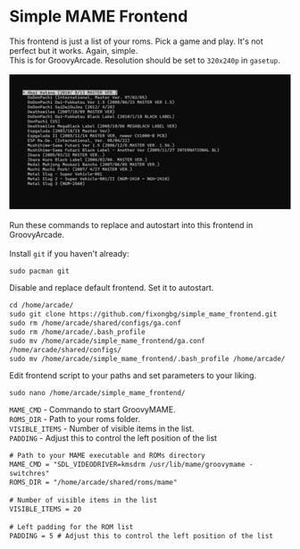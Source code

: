 # Simple MAME Frontend
This frontend is just a list of your roms. Pick a game and play. It's not perfect but it works. Again, simple. 
<br>
This is for GroovyArcade. Resolution should be set to `320x240p` in `gasetup`. 
<br>
<br>
![screenshot](screenshot.jpg) 
<br>
<br>
Run these commands to replace and autostart into this frontend in GroovyArcade.
<br>
<br>
Install `git` if you haven't already:
```
sudo pacman git
```
Disable and replace default frontend. Set it to autostart.
```
cd /home/arcade/
sudo git clone https://github.com/fixongbg/simple_mame_frontend.git
sudo rm /home/arcade/shared/configs/ga.conf
sudo rm /home/arcade/.bash_profile
sudo mv /home/arcade/simple_mame_frontend/ga.conf /home/arcade/shared/configs/
sudo mv /home/arcade/simple_mame_frontend/.bash_profile /home/arcade/
```
Edit frontend script to your paths and set parameters to your liking.
```
sudo nano /home/arcade/simple_mame_frontend/
```
`MAME_CMD` - Commando to start GroovyMAME.
<br>
`ROMS_DIR` - Path to your roms folder.
<br>
`VISIBLE_ITEMS` - Number of visible items in the list. 
 <br>
 `PADDING` - Adjust this to control the left position of the list
```
# Path to your MAME executable and ROMs directory
MAME_CMD = "SDL_VIDEODRIVER=kmsdrm /usr/lib/mame/groovymame -switchres"
ROMS_DIR = "/home/arcade/shared/roms/mame"

# Number of visible items in the list
VISIBLE_ITEMS = 20  

# Left padding for the ROM list
PADDING = 5 # Adjust this to control the left position of the list
```
